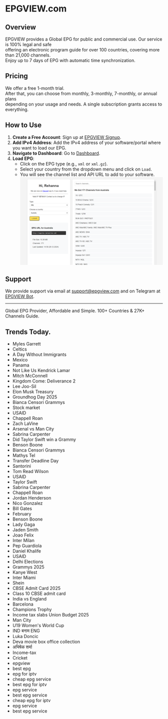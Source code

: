 # EPGVIEW.com



## Overview
EPGVIEW provides a Global EPG for public and commercial use. Our service is 100% legal and safe\
offering an electronic program guide for over 100 countries, covering more than 21,000 channels.\
Enjoy up to 7 days of EPG with automatic time synchronization.

## Pricing
We offer a free 1-month trial. \
After that, you can choose from monthly, 3-monthly, 7-monthly, or annual plans \
depending on your usage and needs. A single subscription grants access to everything.

## How to Use
1. **Create a Free Account**: Sign up at [EPGVIEW Signup](https://epgview.com/signup.php).
2. **Add IPv4 Address**: Add the IPv4 address of your software/portal where you want to load our EPG.
3. **Navigate to Dashboard**: Go to [Dashboard](https://epgview.com/dashboard.php).
4. **Load EPG**:
   - Click on the EPG type (e.g., `xml` or `xml.gz`).
   - Select your country from the dropdown menu and click on `Load`.
   - You will see the channel list and API URL to add to your software.
![EPGVIEW](img/dashboard.png)
## Support
We provide support via email at [support@epgview.com](mailto:support@epgview.com) and on Telegram at [EPGVIEW Bot](https://t.me/epgview_bot).

---

Global EPG Provider, Affordable and Simple. 100+ Countries & 27K+ Channels Guide.

## Trends Today.

- Myles Garrett
- Celtics
- A Day Without Immigrants
- Mexico
- Panama
- Not Like Us Kendrick Lamar
- Mitch McConnell
- Kingdom Come: Deliverance 2
- Lee Joo-Sil
- Elon Musk Treasury
- Groundhog Day 2025
- Bianca Censori Grammys
- Stock market
- USAID
- Chappell Roan
- Zach LaVine
- Arsenal vs Man City
- Sabrina Carpenter
- Did Taylor Swift win a Grammy
- Benson Boone
- Bianca Censori Grammys
- Mathys Tel
- Transfer Deadline Day
- Santorini
- Tom Read Wilson
- USAID
- Taylor Swift
- Sabrina Carpenter
- Chappell Roan
- Jordan Henderson
- Nico Gonzalez
- Bill Gates
- February
- Benson Boone
- Lady Gaga
- Jaden Smith
- Joao Felix
- Inter Milan
- Pep Guardiola
- Daniel Khalife
- USAID
- Delhi Elections
- Grammys 2025
- Kanye West
- Inter Miami
- Shein
- CBSE Admit Card 2025
- Class 10 CBSE admit card
- India vs England
- Barcelona
- Champions Trophy
- Income tax slabs Union Budget 2025
- Man City
- U19 Women's World Cup
- IND बनाम ENG
- Luka Doncic
- Deva movie box office collection
- अभिषेक शर्मा
- Income-tax
- Cricket
- epgview
- best epg
- epg for iptv
- cheap epg service
- best epg for iptv
- epg service
- best epg service
- cheap epg for iptv
- epg service
- best epg service
